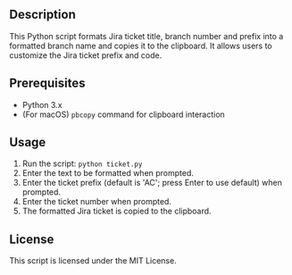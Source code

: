 ## Description

This Python script formats Jira ticket title, branch number and prefix into a formatted branch name and copies it to the clipboard. It allows users to customize the Jira ticket prefix and code.

## Prerequisites

- Python 3.x
- (For macOS) `pbcopy` command for clipboard interaction

## Usage

1. Run the script: `python ticket.py`
2. Enter the text to be formatted when prompted.
3. Enter the ticket prefix (default is 'AC'; press Enter to use default) when prompted.
4. Enter the ticket number when prompted.
5. The formatted Jira ticket is copied to the clipboard.

## License
This script is licensed under the MIT License.
